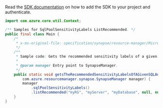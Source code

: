 Read the [SDK documentation](https://github.com/Azure/azure-sdk-for-java/blob/azure-resourcemanager-synapse_1.0.0-beta.3/sdk/synapse/azure-resourcemanager-synapse/README.md) on how to add the SDK to your project and authenticate.

```java
import com.azure.core.util.Context;

/** Samples for SqlPoolSensitivityLabels ListRecommended. */
public final class Main {
    /*
     * x-ms-original-file: specification/synapse/resource-manager/Microsoft.Synapse/stable/2021-06-01/examples/ListSqlPoolSensitivityLabelsWithSourceRecommended.json
     */
    /**
     * Sample code: Gets the recommended sensitivity labels of a given SQL Analytics pool.
     *
     * @param manager Entry point to SynapseManager.
     */
    public static void getsTheRecommendedSensitivityLabelsOfAGivenSQLAnalyticsPool(
        com.azure.resourcemanager.synapse.SynapseManager manager) {
        manager
            .sqlPoolSensitivityLabels()
            .listRecommended("myRG", "myServer", "myDatabase", null, null, null, Context.NONE);
    }
}
```
